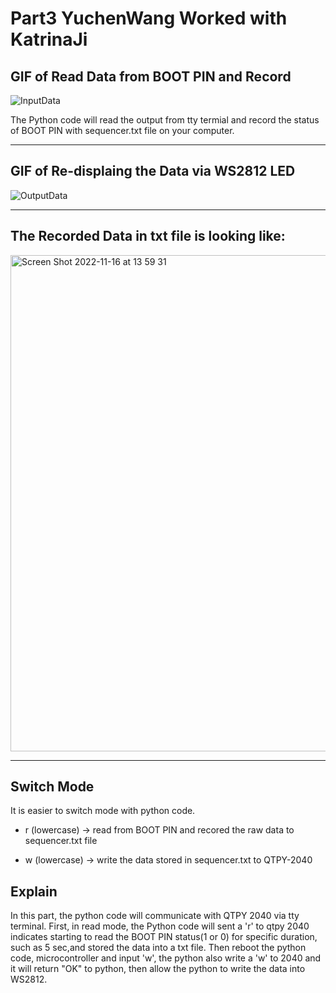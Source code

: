 # Part3 YuchenWang Worked with KatrinaJi



## GIF of Read Data from BOOT PIN and Record

![InputData](https://user-images.githubusercontent.com/105755054/202268733-38efb52a-c3af-4d6f-ab77-3d794cb96c40.GIF)

The Python code will read the output from tty termial and record the status of BOOT PIN with sequencer.txt file on your computer.

---

## GIF of Re-displaing the Data via WS2812 LED

![OutputData](https://user-images.githubusercontent.com/105755054/202269079-c60ff665-0ff7-453c-b378-5822bd2fcb5f.GIF)

---

## The Recorded Data in txt file is looking like:

<img width="794" alt="Screen Shot 2022-11-16 at 13 59 31" src="https://user-images.githubusercontent.com/105755054/202269338-4ad18a11-5259-47e8-9877-c0a61c3036d4.png">

---
## Switch Mode

It is easier to switch mode with python code. 

- r (lowercase) -> read from BOOT PIN and recored the raw data to sequencer.txt file

- w (lowercase) -> write the data stored in sequencer.txt to QTPY-2040 


## Explain

In this part, the python code will communicate with QTPY 2040 via tty terminal. First, in read mode, the Python code will sent a 'r' to qtpy 2040 indicates starting to read the BOOT PIN status(1 or 0) for specific duration, such as 5 sec,and stored the data into a txt file. Then reboot the python code, microcontroller and input 'w', the python also write a 'w' to 2040 and it will return "OK" to python, then allow the python to write the data into WS2812.
